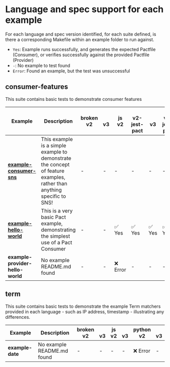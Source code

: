 # Language and spec support for each example

For each language and spec version identified, for each suite defined, is there a corresponding Makefile within an example folder to run against.

- `Yes`: Example runs successfully, and generates the expected Pactfile (Consumer), or verifies successfully against the provided Pactfile (Provider)
- `-`: No example to test found
- `Error`: Found an example, but the test was unsuccessful

## consumer-features

This suite contains basic tests to demonstrate consumer features

| Example                                                                     | Description                                                                                                            | broken<br/>v2   | <br/>v3   | js<br/>v2   | <br/>v2-jest-pact   | <br/>v3   | <br/>v3-jest-pact   | python<br/>v2   | <br/>v3   |
|-----------------------------------------------------------------------------|------------------------------------------------------------------------------------------------------------------------|-----------------|-----------|-------------|---------------------|-----------|---------------------|-----------------|-----------|
| **[example-consumer-sns](examples/consumer-features/example-consumer-sns)** | This example is a simple example to demonstrate the concept of feature examples, rather than anything specific to SNS! | -               | -         | -           | -                   | -         | -                   | ❌ Error         | ✅ Yes     |
| **[example-hello-world](examples/consumer-features/example-hello-world)**   | This is a very basic Pact example, demonstrating the simplest use of a Pact Consumer                                   | -               | -         | ✅ Yes       | ✅ Yes               | ✅ Yes     | ✅ Yes               | ❌ Error         | -         |
| **example-provider-hello-world**                                            | No example README.md found                                                                                             | -               | -         | ❌ Error     | -                   | -         | -                   | -               | -         |

## term

This suite contains basic tests to demonstrate the example Term matchers provided in each language - such as IP address, timestamp - illustrating any
differences.

| Example          | Description                | broken<br/>v2   | <br/>v3   | js<br/>v2   | <br/>v3   | python<br/>v2   | <br/>v3   |
|------------------|----------------------------|-----------------|-----------|-------------|-----------|-----------------|-----------|
| **example-date** | No example README.md found | -               | -         | -           | -         | ❌ Error         | -         |
